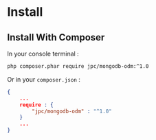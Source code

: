 # Install

## Install With Composer

In your console terminal :

```bash
php composer.phar require jpc/mongodb-odm:^1.0
```

Or in your ```composer.json``` :

```json
{
    ...
    require : {
        "jpc/mongodb-odm" : "^1.0"
    }
    ...
}
```
